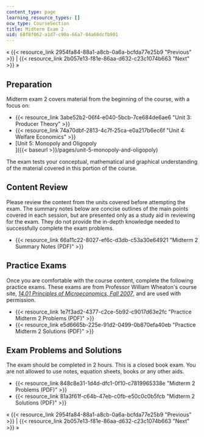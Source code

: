 ```yaml
---
content_type: page
learning_resource_types: []
ocw_type: CourseSection
title: Midterm Exam 2
uid: 68f8f062-a1d7-c90a-66a7-04a60dcfb901
---
```


« {{< resource_link 2954fa84-88a1-a8cb-0a6a-bcfda77e25b9 "Previous" >}} | {{< resource_link 2b057e13-f81e-86aa-d632-c23c1074b663 "Next" >}} »

Preparation
-----------

Midterm exam 2 covers material from the beginning of the course, with a focus on:

*   {{< resource_link 3abe52b2-06f4-e040-5bcb-7ce684de6ae6 "Unit 3: Producer Theory" >}}
*   {{< resource_link 74a70dbf-2813-4c7f-25ca-e0a217b6ec6f "Unit 4: Welfare Economics" >}}
*   [Unit 5: Monopoly and Oligopoly  
    ]({{< baseurl >}}/pages/unit-5-monopoly-and-oligopoly)

The exam tests your conceptual, mathematical and graphical understanding of the material covered in this portion of the course.

Content Review
--------------

Please review the content from the units covered before attempting the exam. The summary notes below are concise outlines of the main points covered in each session, but are presented only as a study aid in reviewing for the exam. They do not provide the in-depth knowledge needed to successfully complete the exam problems.

*   {{< resource_link 66a11c22-8027-ef6c-d3db-c53a30e64921 "Midterm 2 Summary Notes (PDF)" >}}

Practice Exams
--------------

Once you are comfortable with the course content, complete the following practice exams. These exams are from Professor William Wheaton's course site, [_14.01 Principles of Microeconomics, Fall 2007_](/courses/14-01-principles-of-microeconomics-fall-2007/), and are used with permission.

*   {{< resource_link 1e7f3ad2-4377-c2ce-5b92-c9017d63e2fc "Practice Midterm 2 Problems (PDF)" >}}
*   {{< resource_link e5d6665b-225e-91d2-0499-0b870efa40eb "Practice Midterm 2 Solutions (PDF)" >}}

Exam Problems and Solutions
---------------------------

The exam should be completed in 2 hours. This is a closed book exam. You are not allowed to use notes, equation sheets, books or any other aids.

*   {{< resource_link 848c8e31-1d4d-dfc1-0f10-c7819965338e "Midterm 2 Problems (PDF)" >}}
*   {{< resource_link 81a3f61f-c64b-47eb-c0fb-e50c0c0b5fcb "Midterm 2 Solutions (PDF)" >}}

« {{< resource_link 2954fa84-88a1-a8cb-0a6a-bcfda77e25b9 "Previous" >}} | {{< resource_link 2b057e13-f81e-86aa-d632-c23c1074b663 "Next" >}} »